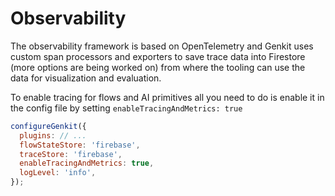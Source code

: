 # Observability

The observability framework is based on OpenTelemetry and Genkit uses custom
span processors and exporters to save trace data into Firestore (more options
are being worked on) from where the tooling can use the data for visualization
and evaluation.

To enable tracing for flows and AI primitives all you need to do is enable it in
the config file by setting `enableTracingAndMetrics: true`

```javascript
configureGenkit({
  plugins: // ...
  flowStateStore: 'firebase',
  traceStore: 'firebase',
  enableTracingAndMetrics: true,
  logLevel: 'info',
});
```
